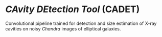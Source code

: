 # *CAvity DEtection Tool* (CADET)
Convolutional pipeline trained for detection and size estimation of X-ray cavities on noisy *Chandra* images of elliptical galaxies.
